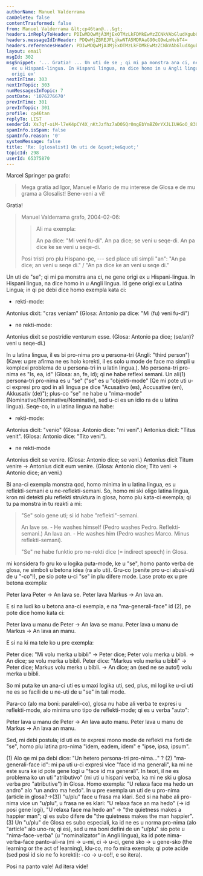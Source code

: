 ```yaml
---
authorName: Manuel Valderrama
canDelete: false
contentTrasformed: false
from: Manuel Valderrama &lt;cp46tan@...&gt;
headers.inReplyToHeader: PDIwMDQwMjA3MjExOTMzLkFDMkEwMzZCNkVAbGludXgubG9jYWw+
headers.messageIdInHeader: PDQwMjZBREJFLjkwNTA5MDRAaG90cG9wLmNvbT4=
headers.referencesHeader: PDIwMDQwMjA3MjExOTMzLkFDMkEwMzZCNkVAbGludXgubG9jYWw+
layout: email
msgId: 302
msgSnippet: '... Gratia! ... Un uti de se ; qi mi pa monstra ana ci, ne gene origi
  ex u Hispani-lingua. In Hispani lingua, na dice homo in u Angli lingua. Id gene
  origi ex'
nextInTime: 303
nextInTopic: 303
numMessagesInTopic: 7
postDate: '1076276670'
prevInTime: 301
prevInTopic: 301
profile: cp46tan
replyTo: LIST
senderId: Xs7qf-oiM-l7eK4pCY4X_nKtJzfhz7aD0SQr0mgEbYmBZ0rYXJLIUHGoO_83U3sD_50mGKQnTC_GwJxTxqDG-tfhURcsg5wHAZQwDpQ
spamInfo.isSpam: false
spamInfo.reason: '0'
systemMessage: false
title: 'Re: [glosalist] Un uti de &quot;ke&quot;'
topicId: 298
userId: 65375870
---
```


Marcel Springer pa grafo:

>Mega gratia ad Igor, Manuel e Mario de mu interese de Glosa e de mu
>grama a Glosalist!  Bene-veni a vi! 
>  
>
Gratia!

>Manuel Valderrama grafo, 2004-02-06: 
> > Ali ma exempla:
> > 
> > An pa dice: "Mi veni fu-di".
> > An pa dice; se veni u seqe-di.
> > An pa dice ke se veni u seqe-di.
>
>Posi tristi pro plu Hispano-pe, --- sed place uti simpli "an": 
>  "An pa dice; an veni u seqe di." / "An pa dice ke an veni u seqe
>  di." 
>  
>

Un uti de "se"; qi mi pa monstra ana ci, ne gene origi ex u 
Hispani-lingua. In Hispani lingua, na dice homo in u Angli lingua. Id 
gene origi ex u Latina Lingua; in qi pe debi dice homo exempla kata ci:

* rekti-mode:

Antonius dixit: "cras veniam"
(Glosa: Antonio pa dice: "Mi (fu) veni fu-di")

* ne rekti-mode:

Antonius dixit se postridie venturum esse.
(Glosa: Antonio pa dice; (se/an)? veni u seqe-di.)

In u latina lingua, il es bi pro-nima pro u persona-tri (Angli: "third 
person") (Kave: u pre afirma ne es holo korekti, il es solo u mode de 
face ma simpli u komplexi problema de u persona-tri in u latin lingua.). 
Mo persona-tri pro-nima es "Is, ea, id" (Glosa: an, fe, id); qi ne habe 
reflexi semani. Un ali(1) persona-tri pro-nima es u "se" ("se" es u 
"objekti-mode" (Qe mi pote uti u-ci expresi pro qod in ali lingua pe 
dice "Acusativo (es), Accusative (en), Akkusativ (de)"); plus-co "se" ne 
habe u "nima-mode" (Nominativo/Nominative/Nominativ), sed u-ci es un 
idio ra de u latina lingua). Seqe-co, in u latina lingua na habe:

* rekti-mode:

Antonius dicit: "venio"
(Glosa: Antonio dice: "mi veni".)
Antonius dicit: "Titus venit".
(Glosa: Antonio dice: "Tito veni").

* ne rekti-mode

Antonius dicit se venire.
(Glosa: Antonio dice; se veni.)
Antonius dicit Titum venire -> Antonius dicit eum venire.
(Glosa: Antonio dice; Tito veni -> Antonio dice; an veni.)

Bi ana-ci exempla monstra qod, homo minima in u latina lingua, es u 
reflekti-semani e u ne-reflekti-semani. So, homo mi ski oligo latina 
lingua, kron mi detekti plu reflekti struktura in glosa, homo plu 
kata-ci exempla; qi tu pa monstra in tu reakti a mi:

>"Se" solo gene uti; si id habe "reflekti"-semani. 
>
>  An lave se. - He washes himself (Pedro washes Pedro. 
>                  Reflekti-semani.) 
>  An lava an. - He washes him (Pedro washes Marco.
>                  Minus reflekti-semani). 
>
>"Se" ne habe funktio pro ne-rekti dice (= indirect speech) in Glosa. 
>
mi konsidera fo gru ko u logika puta-mode, ke u "se", homo panto verba 
de glosa, ne simboli u betona idea (ra alo uti). Gru-co (penite pro u-ci 
abusi-uti de u "-co"!), pe sio pote u-ci "se" in plu difere mode. Lase 
proto ex u pre betona exempla:

Peter lava Peter -> An lava se.
Peter lava Markus -> An lava an.

E si na ludi ko u betona ana-ci exempla, e na "ma-generali-face" id (2), 
pe pote dice homo kata ci:

Peter lava u manu de Peter -> An lava se manu.
Peter lava u manu de Markus -> An lava an manu.

E si na ki ma tele ko u pre exempla:

Peter dice: "Mi volu merka u bibli" -> Peter dice; Peter volu merka u 
bibli. -> An dice; se volu merka u bibli.
Peter dice: "Markus  volu merka u bibli" -> Peter dice; Markus volu 
merka u bibli. -> An dice; an (sed ne se auto!) volu merka u bibli.

So mi puta ke un ana-ci uti es u maxi logika uti, sed, plus, mi logi ke 
u-ci uti ne es so facili de u ne-uti de u "se" in tali mode.

Para-co (alo ma boni: paraleli-co), glosa nu habe ali verba te expresi u 
reflekti-mode, alo minima uno tipo de reflekti-mode; qi es u verba "auto":

Peter lava u manu de Peter -> An lava auto manu.
Peter lava u manu de Markus -> An lava an manu.

Sed, mi debi postula; id uti es te expresi mono mode de reflekti ma 
forti de "se", homo plu latina pro-nima "idem, eadem, idem" e "ipse, 
ipsa, ipsum".

(1) Alo qe mi pa debi dice: "Un hetero persona-tri pro-nima..." ?
(2) "ma-generali-face id": mi pa uti u-ci expresi vice "face id ma 
generali", ka mi ne este sura ke id pote gene logi u "face id ma 
generali". In teori, il ne es problema ko un uti "atributivo" (mi uti u 
hispani verba, ka mi ne ski u glosa verba pro "atributive") in Glosa. 
Homo exempla: "U relaxa face ma hedo un andro" alo "un andro ma hedo". 
In u pre exempla un uti de u pro-nima (article in glosa?->(3)) "u/plu" 
face u frasa ma klari. Sed si na habe ali pro-nima vice un "u/plu", u 
frasa ne es klari: "U relaxa face an ma hedo" (-> id posi gene logi), "U 
relaxa face ma hedo an" -> "the quietness makes a happier man"; qi es 
subo difere de "the quietness makes the man happier".
(3) Un "u/plu" de Glosa es subo especiali, ka id ne es u norma pro-nima 
(alo "article" alo uno-ra; qi es), sed u ma boni defini de un "u/plu" 
sio pote u "nima-face-verba" (u "nominalizator" in Angli lingua), ka id 
pote nima-verba-face panto-ali-ra (mi -> u-mi, ci -> u-ci, gene sko -> u 
gene-sko (the learning or the act of learning), klu-co, mo fo mira 
exempla; qi pote acide (sed posi id sio ne fo korekti): -co -> u-co!!, e 
so itera).

Posi na panto vale!
Ad itera vide!



